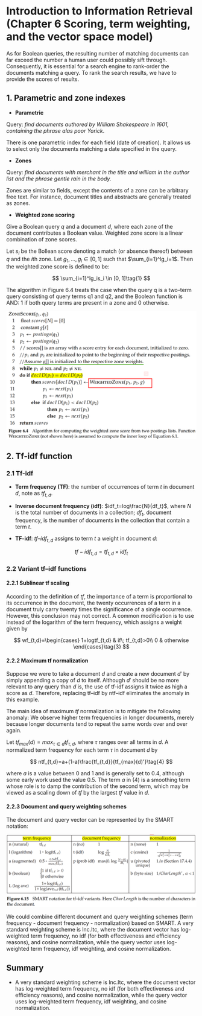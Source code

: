# Introduction to Information Retrieval (Chapter 6 Scoring, term weighting, and the vector space model)

As for Boolean queries, the resulting number of matching documents can far exceed the number a human user could possibly sift through. Consequently, it is essential for a search engine to rank-order the documents matching a query. To rank the search results, we have to provide the scores of results.

## 1. Parametric and zone indexes

- **Parametric**

Query: *find documents authored by William Shakespeare in 1601, containing the phrase alas poor Yorick*.

There is one parametric index for each field (date of creation). It allows us to select only the documents matching a date specified in the query.

- **Zones**

Query: *find documents with merchant in the title and william in the author list and the phrase gentle rain in the body.*

Zones are similar to fields, except the contents of a zone can be arbitrary free text. For instance, document titles and abstracts are generally treated as zones.

- **Weighted zone scoring**

Give a Boolean query $q$ and a document $d$, where each zone of the document contributes a Boolean value. Weighted zone score is a linear combination of zone scores.

Let $s_i$ be the Bollean score denoting a match (or absence thereof) between $q$ and the $i$th zone. Let $g_1,...,g_l \in [0, 1]$ such that $\sum_{i=1}^lg_i=1$. Then the weighted zone score is defined to be:

$$
\sum_{i=1}^lg_is_i \in [0, 1]\tag{1}
$$

The algorithm in Figure 6.4 treats the case when the query q is a two-term query consisting of query terms q1 and q2, and the Boolean function is AND: 1 if both query terms are present in a zone and 0 otherwise.

<center>

![weighting score](weighting_score.png)
</center>

## 2. Tf-idf function

### 2.1 Tf-idf

- **Term frequency (TF)**: the number of occurrences of term $t$ in document $d$, note as $tf_{t,d}$.
- **Inverse document frequency (idf)**: $idf_t=log\frac{N}{df_t}$, where $N$ is the total number of documents in a collection; $df_t$, document frequency, is the number of documents in the collection that contain a term $t$.

- **TF-idf**: $tf–idf_{t,d}$ assigns to term $t$ a weight in document $d$: 

$$
tf-idf_{t,d} = tf_{t,d}\times idf_t\tag{2}
$$

### 2.2 Variant tf–idf functions

#### 2.2.1 Sublinear tf scaling

According to the definition of $tf$,  the importance of a term is proportional to its occurrence in the document, the twenty occurrences of a term in a document truly carry twenty times the significance of a single occurrence. However, this conclusion may not correct.  A common modification is to use instead of the logarithm of the term frequency, which assigns a weight given by

$$
wf_{t,d}=\begin{cases}
1+logtf_{t,d} & if\; tf_{t,d}>0\\
0 & otherwise
\end{cases}\tag{3}
$$

#### 2.2.2 Maximum tf normalization

Suppose we were to take a document $d$ and create a new document $d'$ by simply appending a copy of $d$ to itself. Although $d'$ should be no more relevant to any query than $d$ is, the use of tf-idf assigns it twice as high a score as $d$. Therefore, replacing tf–idf by ntf–idf eliminates the anomaly in this example. 

The main idea of maximum $tf$ normalization is to mitigate the following anomaly: We observe higher term frequencies in longer documents, merely because longer documents tend to repeat the same words over and over again.

Let $tf_{max}(d) = max_{\tau \in d} tf_{\tau,d}$, where $\tau$ ranges over all terms in $d$. A normalized term frequency for each term $\tau$ in document $d$ by

$$
ntf_{t,d}=a+(1-a)\frac{tf_{t,d}}{tf_{max}(d)'}\tag{4}
$$

where $a$ is a value between 0 and 1 and is generally set to 0.4, although some early work used the value 0.5. The term $a$ in (4) is a smoothing term whose role is to damp the contribution of the second term, which may be viewed as a scaling down of $tf$ by the largest $tf$ value in $d$.

#### 2.2.3 Document and query weighting schemes

The document and query vector can be represented by the SMART notation:

<center>

![SMART](SMART.png)
</center>

We could combine different document and query weighting schemes (term frequency - document frequency - normalization) based on SMART. A very standard weighting scheme is lnc.ltc, where the document vector has log-weighted term frequency, no idf (for both effectiveness and efficiency reasons), and cosine normalization, while the query vector uses log-weighted term frequency, idf weighting, and cosine normalization.

## Summary
- A very standard weighting scheme is lnc.ltc, where the document vector has log-weighted term frequency, no idf (for both effectiveness and efficiency reasons), and cosine normalization, while the query vector uses log-weighted term frequency, idf weighting, and cosine normalization.
